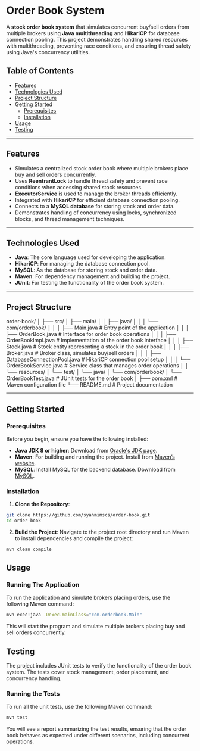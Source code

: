 # Order Book System

A **stock order book system** that simulates concurrent buy/sell orders from multiple brokers using **Java multithreading** and **HikariCP** for database connection pooling. This project demonstrates handling shared resources with multithreading, preventing race conditions, and ensuring thread safety using Java's concurrency utilities.

## Table of Contents
- [Features](#features)
- [Technologies Used](#technologies-used)
- [Project Structure](#project-structure)
- [Getting Started](#getting-started)
  - [Prerequisites](#prerequisites)
  - [Installation](#installation)
- [Usage](#usage)
- [Testing](#testing)

---

## Features
- Simulates a centralized stock order book where multiple brokers place buy and sell orders concurrently.
- Uses **ReentrantLock** to handle thread safety and prevent race conditions when accessing shared stock resources.
- **ExecutorService** is used to manage the broker threads efficiently.
- Integrated with **HikariCP** for efficient database connection pooling.
- Connects to a **MySQL database** for storing stock and order data.
- Demonstrates handling of concurrency using locks, synchronized blocks, and thread management techniques.

---

## Technologies Used
- **Java**: The core language used for developing the application.
- **HikariCP**: For managing the database connection pool.
- **MySQL**: As the database for storing stock and order data.
- **Maven**: For dependency management and building the project.
- **JUnit**: For testing the functionality of the order book system.

---

## Project Structure

order-book/
│
├── src/
│   ├── main/
│   │   ├── java/
│   │   │   └── com/orderbook/
│   │   │       ├── Main.java               # Entry point of the application
│   │   │       ├── OrderBook.java          # Interface for order book operations
│   │   │       ├── OrderBookImpl.java      # Implementation of the order book interface
│   │   │       ├── Stock.java              # Stock entity representing a stock in the order book
│   │   │       ├── Broker.java             # Broker class, simulates buy/sell orders
│   │   │       ├── DatabaseConnectionPool.java # HikariCP connection pool setup
│   │   │       └── OrderBookService.java   # Service class that manages order operations
│   │   └── resources/
│   └── test/
│       └── java/
│           └── com/orderbook/
│               └── OrderBookTest.java      # JUnit tests for the order book
│
├── pom.xml                                 # Maven configuration file
└── README.md                               # Project documentation

---

## Getting Started

### Prerequisites
Before you begin, ensure you have the following installed:
- **Java JDK 8 or higher**: Download from [Oracle's JDK page](https://www.oracle.com/java/technologies/javase-jdk11-downloads.html).
- **Maven**: For building and running the project. Install from [Maven’s website](https://maven.apache.org/install.html).
- **MySQL**: Install MySQL for the backend database. Download from [MySQL](https://dev.mysql.com/downloads/installer/).

### Installation

1. **Clone the Repository**:

```bash
git clone https://github.com/syahmimscs/order-book.git
cd order-book
```

2. **Build the Project**:
Navigate to the project root directory and run Maven to install dependencies and compile the project:
```bash
mvn clean compile
```

## Usage
### Running The Application
To run the application and simulate brokers placing orders, use the following Maven command:
```bash
mvn exec:java -Dexec.mainClass="com.orderbook.Main"
```

This will start the program and simulate multiple brokers placing buy and sell orders concurrently.

## Testing
The project includes JUnit tests to verify the functionality of the order book system. The tests cover stock management, order placement, and concurrency handling.

### Running the Tests

To run all the unit tests, use the following Maven command:

```bash
mvn test
```

You will see a report summarizing the test results, ensuring that the order book behaves as expected under different scenarios, including concurrent operations.
